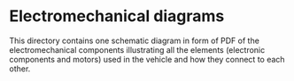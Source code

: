 Electromechanical diagrams
====

This directory contains one schematic diagram in form of PDF of the electromechanical components illustrating all the elements (electronic components and motors) used in the vehicle and how they connect to each other.
